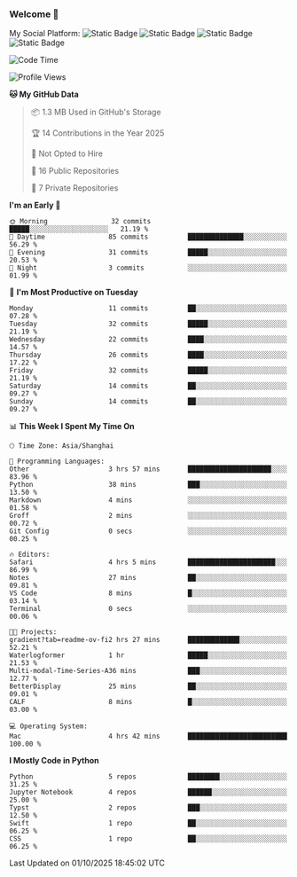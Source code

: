 ### Welcome 👋

<!--
**CheneyNine/CheneyNine** is a ✨ _special_ ✨ repository because its `README.md` (this file) appears on your GitHub profile.

Here are some ideas to get you started:

- 🔭 I’m currently working on ...
- 🌱 I’m currently learning ...
- 👯 I’m looking to collaborate on ...
- 🤔 I’m looking for help with ...
- 💬 Ask me about ...
- 📫 How to reach me: ...
- 😄 Pronouns: ...
- ⚡ Fun fact: ...
-->

My Social Platform:
![Static Badge](https://img.shields.io/badge/_-CheneyNine-black?style=flat&logo=Github&logoColor=white&cacheSeconds=https%3A%2F%2Fgithub.com%2FCheneyNine)
![Static Badge](https://img.shields.io/badge/_-cheneynine.top-purple?style=flat&logo=googlehome&logoColor=white&link=https%3A%2F%2Fwww.cheneynine.top)
![Static Badge](https://img.shields.io/badge/_-CQU__Cheney-green?style=flat&logo=wechat&logoColor=white&link=https%3A%2F%2Fwww.linkedin.com%2Fin%2Fyinan-chen-9b09202b9%2F)
![Static Badge](https://img.shields.io/badge/_-Cheney-blue?style=flat&logo=linkedin&logoColor=white&link=https%3A%2F%2Fwww.linkedin.com%2Fin%2Fyinan-chen-9b09202b9%2F)


<!--START_SECTION:waka-->
![Code Time](http://img.shields.io/badge/Code%20Time-396%20hrs%2047%20mins-blue)

![Profile Views](http://img.shields.io/badge/Profile%20Views-1-blue)

**🐱 My GitHub Data** 

> 📦 1.3 MB Used in GitHub's Storage 
 > 
> 🏆 14 Contributions in the Year 2025
 > 
> 🚫 Not Opted to Hire
 > 
> 📜 16 Public Repositories 
 > 
> 🔑 7 Private Repositories 
 > 
**I'm an Early 🐤** 

```text
🌞 Morning                32 commits          █████░░░░░░░░░░░░░░░░░░░░   21.19 % 
🌆 Daytime                85 commits          ██████████████░░░░░░░░░░░   56.29 % 
🌃 Evening                31 commits          █████░░░░░░░░░░░░░░░░░░░░   20.53 % 
🌙 Night                  3 commits           ░░░░░░░░░░░░░░░░░░░░░░░░░   01.99 % 
```
📅 **I'm Most Productive on Tuesday** 

```text
Monday                   11 commits          ██░░░░░░░░░░░░░░░░░░░░░░░   07.28 % 
Tuesday                  32 commits          █████░░░░░░░░░░░░░░░░░░░░   21.19 % 
Wednesday                22 commits          ████░░░░░░░░░░░░░░░░░░░░░   14.57 % 
Thursday                 26 commits          ████░░░░░░░░░░░░░░░░░░░░░   17.22 % 
Friday                   32 commits          █████░░░░░░░░░░░░░░░░░░░░   21.19 % 
Saturday                 14 commits          ██░░░░░░░░░░░░░░░░░░░░░░░   09.27 % 
Sunday                   14 commits          ██░░░░░░░░░░░░░░░░░░░░░░░   09.27 % 
```


📊 **This Week I Spent My Time On** 

```text
🕑︎ Time Zone: Asia/Shanghai

💬 Programming Languages: 
Other                    3 hrs 57 mins       █████████████████████░░░░   83.96 % 
Python                   38 mins             ███░░░░░░░░░░░░░░░░░░░░░░   13.50 % 
Markdown                 4 mins              ░░░░░░░░░░░░░░░░░░░░░░░░░   01.58 % 
Groff                    2 mins              ░░░░░░░░░░░░░░░░░░░░░░░░░   00.72 % 
Git Config               0 secs              ░░░░░░░░░░░░░░░░░░░░░░░░░   00.25 % 

🔥 Editors: 
Safari                   4 hrs 5 mins        ██████████████████████░░░   86.99 % 
Notes                    27 mins             ██░░░░░░░░░░░░░░░░░░░░░░░   09.81 % 
VS Code                  8 mins              █░░░░░░░░░░░░░░░░░░░░░░░░   03.14 % 
Terminal                 0 secs              ░░░░░░░░░░░░░░░░░░░░░░░░░   00.06 % 

🐱‍💻 Projects: 
gradient?tab=readme-ov-fi2 hrs 27 mins       █████████████░░░░░░░░░░░░   52.21 % 
Waterlogformer           1 hr                █████░░░░░░░░░░░░░░░░░░░░   21.53 % 
Multi-modal-Time-Series-A36 mins             ███░░░░░░░░░░░░░░░░░░░░░░   12.77 % 
BetterDisplay            25 mins             ██░░░░░░░░░░░░░░░░░░░░░░░   09.01 % 
CALF                     8 mins              █░░░░░░░░░░░░░░░░░░░░░░░░   03.00 % 

💻 Operating System: 
Mac                      4 hrs 42 mins       █████████████████████████   100.00 % 
```

**I Mostly Code in Python** 

```text
Python                   5 repos             ████████░░░░░░░░░░░░░░░░░   31.25 % 
Jupyter Notebook         4 repos             ██████░░░░░░░░░░░░░░░░░░░   25.00 % 
Typst                    2 repos             ███░░░░░░░░░░░░░░░░░░░░░░   12.50 % 
Swift                    1 repo              ██░░░░░░░░░░░░░░░░░░░░░░░   06.25 % 
CSS                      1 repo              ██░░░░░░░░░░░░░░░░░░░░░░░   06.25 % 
```




 Last Updated on 01/10/2025 18:45:02 UTC
<!--END_SECTION:waka-->


